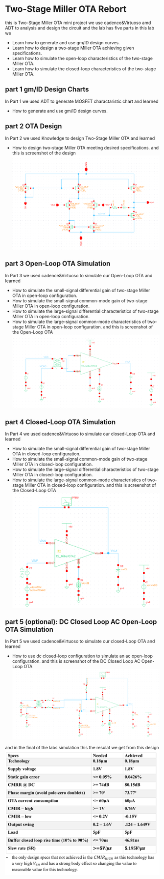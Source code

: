 # Two-Stage Miller OTA Rebort 
this is Two-Stage Miller OTA mini project we use cadence&Virtuoso amd ADT to analysis and design the circuit and the lab has five parts
in this lab we
- Learn how to generate and use gm/ID design curves.
- Learn how to design a two-stage Miller OTA achieving given specifications.
- Learn how to simulate the open-loop characteristics of the two-stage Miller OTA.
- Learn how to simulate the closed-loop characteristics of the two-stage Miller OTA.


## part 1 gm/ID Design Charts
In Part 1 we used ADT to generate MOSFET charactaristic chart and learned
- How to generate and use gm/ID design curves.

## part 2 OTA Design
In Part 2 we used Knowledge to design Two-Stage Miller OTA and learned
- How to design two-stage Miller OTA meeting desired specifications.
and this is screenshot of the design
![screen shot of OTA design](.image/design.png)

## part 3 Open-Loop OTA Simulation
In Part 3 we used cadence&Virtuoso to simulate our Open-Loop OTA and learned 
- How to simulate the small-signal differential gain of two-stage Miller OTA in open-loop configuration.
- How to simulate the small-signal common-mode gain of two-stage Miller OTA in open-loop configuration.
- How to simulate the large-signal differential characteristics of two-stage Miller OTA in open-loop configuration.
- How to simulate the large-signal common-mode characteristics of two-stage Miller OTA in open-loop configuration.
and this is screenshot of the Open-Loop OTA 
![screen shot of Open-Loop OTA](.image/Part3.png)

## part 4 Closed-Loop OTA Simulation
In Part 4 we used cadence&Virtuoso to simulate our closed-Loop OTA and learned 
- How to simulate the small-signal differential gain of two-stage Miller OTA in closed-loop configuration.
- How to simulate the small-signal common-mode gain of two-stage Miller OTA in closed-loop configuration.
- How to simulate the large-signal differential characteristics of two-stage Miller OTA in closed-loop configuration.
- How to simulate the large-signal common-mode characteristics of two-stage Miller OTA in closed-loop configuration.
and this is screenshot of the Closed-Loop OTA 
![screen shot of Closed-Loop OTA](.image/Part4.png)

## part 5 (optional): DC Closed Loop AC Open-Loop OTA Simulation
In Part 5 we used cadence&Virtuoso to simulate our closed-Loop OTA and learned 
- How to use dc closed-loop configuration to simulate an ac open-loop configuration.
and this is screenshot of the DC Closed Loop AC Open-Loop OTA 
![screen shot of DC Closed Loop AC Open-Loop OTA](.image/Part5.png)

and in the final of the labs simulation this the resulat we get from this design 
![screen shot of specs](.image/specs.png)


